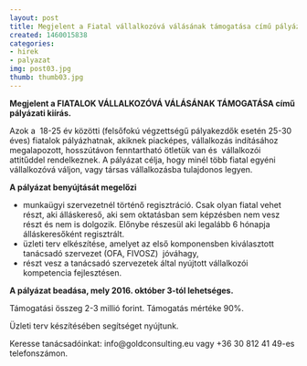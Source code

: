 ```yaml
---
layout: post
title: Megjelent a Fiatal vállalkozóvá válásának támogatása című pályázat
created: 1460015838
categories:
- hirek
- palyazat
img: post03.jpg
thumb: thumb03.jpg
---
```

<p><strong>Megjelent a&nbsp;FIATALOK VÁLLALKOZÓVÁ VÁLÁSÁNAK TÁMOGATÁSA című pályázati kiírás.</strong> &nbsp;</p><p>Azok a &nbsp;18-25 év közötti (felsőfokú végzettségű pályakezdők esetén 25-30 éves) fiatalok pályázhatnak, akiknek piacképes, vállalkozás indításához megalapozott, hosszútávon fenntartható ötletük van és &nbsp;vállalkozói attitűddel rendelkeznek. A pályázat célja, hogy minél több fiatal egyéni vállalkozóvá váljon, vagy társas vállalkozásba tulajdonos legyen.</p><p><strong>A pályázat benyújtását megelőzi</strong></p><ul><li>munkaügyi szervezetnél történő regisztráció. Csak olyan fiatal vehet részt, aki álláskereső, aki sem oktatásban sem képzésben nem vesz részt és nem is dolgozik. Előnybe részesül aki legalább 6 hónapja álláskeresőként regisztrált.</li><li>üzleti terv elkészítése, amelyet az első komponensben kiválasztott tanácsadó szervezet (OFA, FIVOSZ)&nbsp; jóváhagy,</li><li>részt vesz a tanácsadó szervezetek által nyújtott vállalkozói kompetencia fejlesztésen.</li></ul><p><strong>A pályázat beadása, mely 2016. október 3-tól lehetséges.</strong></p><p>Támogatási összeg 2-3 millió forint. Támogatás mértéke 90%.</p><p>Üzleti terv készítésében segítséget nyújtunk.</p><p>Keresse tanácsadóinkat: info@goldconsulting.eu vagy +36 30 812 41 49-es telefonszámon.</p><p class="MsoNormal" style="margin: 0px; color: #222222; font-family: arial, sans-serif; font-size: 12.8px;"><span style="text-decoration: underline;"></span>&nbsp;</p>
